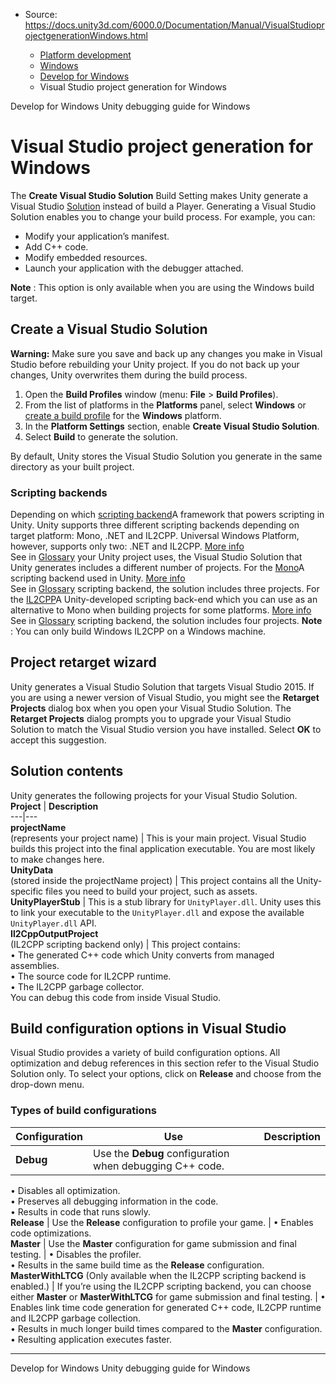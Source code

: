 * Source: https://docs.unity3d.com/6000.0/Documentation/Manual/VisualStudioprojectgenerationWindows.html

  * [Platform development ](https://docs.unity3d.com/6000.0/Documentation/Manual/PlatformSpecific.html)
  * [Windows](https://docs.unity3d.com/6000.0/Documentation/Manual/Windows.html)
  * [Develop for Windows](https://docs.unity3d.com/6000.0/Documentation/Manual/windows-develop.html)
  * Visual Studio project generation for Windows 


[](https://docs.unity3d.com/6000.0/Documentation/Manual/windows-develop.html)
Develop for Windows
[](https://docs.unity3d.com/6000.0/Documentation/Manual/WindowsDebugging.html)
Unity debugging guide for Windows
# Visual Studio project generation for Windows
The **Create Visual Studio Solution** Build Setting makes Unity generate a Visual Studio [Solution](https://docs.microsoft.com/en-us/visualstudio/ide/solutions-and-projects-in-visual-studio?view=vs-2019#solutions) instead of build a Player. Generating a Visual Studio Solution enables you to change your build process. For example, you can:
  * Modify your application’s manifest.
  * Add C++ code.
  * Modify embedded resources.
  * Launch your application with the debugger attached.


**Note** : This option is only available when you are using the Windows build target.
## Create a Visual Studio Solution
**Warning:** Make sure you save and back up any changes you make in Visual Studio before rebuilding your Unity project. If you do not back up your changes, Unity overwrites them during the build process.
  1. Open the **Build Profiles** window (menu: **File** > **Build Profiles**).
  2. From the list of platforms in the **Platforms** panel, select **Windows** or [create a build profile](https://docs.unity3d.com/6000.0/Documentation/Manual/create-build-profile.html) for the **Windows** platform.
  3. In the **Platform Settings** section, enable **Create Visual Studio Solution**.
  4. Select **Build** to generate the solution.


By default, Unity stores the Visual Studio Solution you generate in the same directory as your built project. 
### Scripting backends
Depending on which [scripting backend](https://docs.unity3d.com/6000.0/Documentation/Manual/scripting-backends.html)A framework that powers scripting in Unity. Unity supports three different scripting backends depending on target platform: Mono, .NET and IL2CPP. Universal Windows Platform, however, supports only two: .NET and IL2CPP. [More info](https://docs.unity3d.com/6000.0/Documentation/Manual/scripting-backends.html)  
See in [Glossary](https://docs.unity3d.com/6000.0/Documentation/Manual/Glossary.html#ScriptingBackend) your Unity project uses, the Visual Studio Solution that Unity generates includes a different number of projects. For the [Mono](https://docs.unity3d.com/6000.0/Documentation/Manual/scripting-backends-mono.html)A scripting backend used in Unity. [More info](https://docs.unity3d.com/6000.0/Documentation/Manual/scripting-backends-il2cpp.html)  
See in [Glossary](https://docs.unity3d.com/6000.0/Documentation/Manual/Glossary.html#Mono) scripting backend, the solution includes three projects. For the [IL2CPP](https://docs.unity3d.com/6000.0/Documentation/Manual/scripting-backends-il2cpp.html)A Unity-developed scripting back-end which you can use as an alternative to Mono when building projects for some platforms. [More info](https://docs.unity3d.com/6000.0/Documentation/Manual/scripting-backends-il2cpp.html)  
See in [Glossary](https://docs.unity3d.com/6000.0/Documentation/Manual/Glossary.html#IL2CPP) scripting backend, the solution includes four projects.
**Note** : You can only build Windows IL2CPP on a Windows machine.
## Project retarget wizard
Unity generates a Visual Studio Solution that targets Visual Studio 2015. If you are using a newer version of Visual Studio, you might see the **Retarget Projects** dialog box when you open your Visual Studio Solution.
The **Retarget Projects** dialog prompts you to upgrade your Visual Studio Solution to match the Visual Studio version you have installed. Select **OK** to accept this suggestion.
## Solution contents
Unity generates the following projects for your Visual Studio Solution. 
**Project** | **Description**  
---|---  
**projectName**   
(represents your project name) | This is your main project. Visual Studio builds this project into the final application executable. You are most likely to make changes here.  
**UnityData**   
(stored inside the projectName project) | This project contains all the Unity-specific files you need to build your project, such as assets.  
**UnityPlayerStub** | This is a stub library for `UnityPlayer.dll`. Unity uses this to link your executable to the `UnityPlayer.dll` and expose the available `UnityPlayer.dll` API.  
**Il2CppOutputProject**   
(IL2CPP scripting backend only) | This project contains:   
• The generated C++ code which Unity converts from managed assemblies.  
• The source code for IL2CPP runtime.  
• The IL2CPP garbage collector.   
You can debug this code from inside Visual Studio.  
## Build configuration options in Visual Studio
Visual Studio provides a variety of build configuration options. All optimization and debug references in this section refer to the Visual Studio Solution only. To select your options, click on **Release** and choose from the drop-down menu. 
### Types of build configurations
**Configuration** | **Use** | **Description**  
---|---|---  
**Debug** | Use the **Debug** configuration when debugging C++ code. |    
• Disables all optimization.  
• Preserves all debugging information in the code.  
• Results in code that runs slowly.  
**Release** | Use the **Release** configuration to profile your game. | • Enables code optimizations.  
**Master** | Use the **Master** configuration for game submission and final testing. | • Disables the profiler.  
• Results in the same build time as the **Release** configuration.  
**MasterWithLTCG** (Only available when the IL2CPP scripting backend is enabled.) | If you’re using the IL2CPP scripting backend, you can choose either **Master** or **MasterWithLTCG** for game submission and final testing. | • Enables link time code generation for generated C++ code, IL2CPP runtime and IL2CPP garbage collection.  
• Results in much longer build times compared to the **Master** configuration.  
• Resulting application executes faster.  
* * *
[](https://docs.unity3d.com/6000.0/Documentation/Manual/windows-develop.html)
Develop for Windows
[](https://docs.unity3d.com/6000.0/Documentation/Manual/WindowsDebugging.html)
Unity debugging guide for Windows
